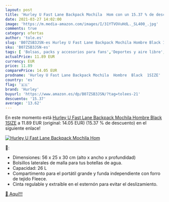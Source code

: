 ```yaml
---
layout: post
title: 'Hurley U Fast Lane Backpack Mochila  Hom con un 15.37 % de descuento'
date: 2021-03-27 14:02:00
image: 'https://m.media-amazon.com/images/I/31YTVOVuHdL._SL400_.jpg'
comments: true
category: ofertas
author: 'tole.es'
slug: 'B07ZSB3JSN-es Hurley U Fast Lane Backpack Mochila Hombre Black 1SIZE'
sku: 'B07ZSB3JSN-es'
tags: [ 'Bolsas, packs y accesorios para fans','Deportes y aire libre','Mochilas para fans','Productos para fans','backpack','hurley','mochila', ]
actualPrice: 11.89 EUR
currency: EUR
price: 11.89
comparePrice: 14.05 EUR
prodname: 'Hurley U Fast Lane Backpack Mochila  Hombre  Black  1SIZE'
country: 'es'
flag: '🇪🇸'
brand: 'Hurley'
buyurl: 'https://www.amazon.es/dp/B07ZSB3JSN/?tag=tolees-21'
descuento: '15.37'
average: '13.62'
---
```


En este momento está [Hurley U Fast Lane Backpack Mochila  Hombre  Black  1SIZE](https://www.amazon.es/dp/B07ZSB3JSN/?tag=tolees-21) a 11.89 EUR (original: 14.05 EUR) (15.37 %  de descuento) en el siguiente enlace!

[![Hurley U Fast Lane Backpack Mochila  Hom](https://m.media-amazon.com/images/I/31YTVOVuHdL._SL400_.jpg)](https://www.amazon.es/dp/B07ZSB3JSN/?tag=tolees-21)

🔎:

- Dimensiones: 56 x 25 x 30 cm (alto x ancho x profundidad)
- Bolsillos laterales de malla para tus botellas de agua.
- Capacidad: 26 L
- Compartimento para el portátil grande y funda independiente con forro de tejido Fleece.
- Cinta regulable y extraíble en el esternón para evitar el deslizamiento.

[🛒 Aquí!!!](https://www.amazon.es/dp/B07ZSB3JSN/?tag=tolees-21)
